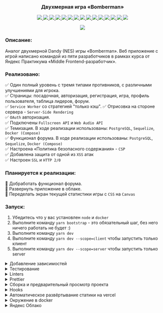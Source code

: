 <h3 align="center">
Двухмерная игра «Bomberman»
</h3>

<p align="center">
  <a href="https://www.w3schools.com/html/html5_canvas.asp">
    <img src="https://img.shields.io/badge/Canvas-blueviolet?style=plastic"/>
  </a>
  <a href="https://react.dev/">
    <img src="https://img.shields.io/badge/React-18.2.0-blue?style=plastic&logo=react"/>
  </a>
  <a href="https://redux-toolkit.js.org/">
    <img src="https://img.shields.io/badge/Redux Toolkit-1.9.1-blue?style=plastic&logo=redux"/>
  </a>
  <a href="https://github.com/css-modules/css-modules">
    <img src="https://img.shields.io/badge/CSS Modules-gray?style=plastic&logo=cssmodules"/>
  </a>
  <a href="https://www.postgresql.org/">
    <img src="https://img.shields.io/badge/PostgreSQL-gray?style=plastic&logo=postgresql"/>
  </a>
  <a href="https://sequelize.org/">
    <img src="https://img.shields.io/badge/Sequelize-gray?style=plastic&logo=sequelize"/>
  </a>
  <a href="https://axios-http.com/docs/intro">
    <img src="https://img.shields.io/badge/Axios-1.3.4-blue?style=plastic&logo=axios"/>
  </a>
  <a href="https://expressjs.com/">
    <img src="https://img.shields.io/badge/Express.js-4.18.1-blue?style=plastic&logo=express"/>
  </a>
  <a href="https://jestjs.io/">
  <img src="https://img.shields.io/badge/Jest-^28-blue?style=plastic&logo=jest"/>
  </a>
  <a href="https://eslint.org/">
    <img src="https://img.shields.io/badge/ESLint-8.23.0-blue?style=plastic&logo=eslint"/>
  </a>
  <a href="https://stylelint.io/">
    <img src="https://img.shields.io/badge/Stylelint-14.16.1-blue?style=plastic&logo=stylelint"/>
  </a>
  <a href="https://vitejs.dev/">
    <img src="https://img.shields.io/badge/Vite-3.0.7-blue?style=plastic&logo=vite"/>
  </a>
  <a href="https://lerna.js.org/">
    <img src="https://img.shields.io/badge/Lerna-^5.4.3-blue?style=plastic&logo=lerna"/>
  </a>
  <a href="https://www.docker.com/">
    <img src="https://img.shields.io/badge/Docker-gray?style=plastic&logo=docker"/>
  </a>
  <a href="https://nginx.org/ru/">
    <img src="https://img.shields.io/badge/Nginx-gray?style=plastic&logo=nginx"/>
  </a>
</p>

<div align="center">
  <img src="https://user-images.githubusercontent.com/96790009/227902136-3c0d5fc1-ba6b-40a6-aeaf-3d9fdb06cadf.png"/>
</div>

### Описание:
Аналог двухмерной Dandy (NES) игры «Bomberman». Веб приложение с игрой написано командой из пяти разработчиков в рамках курса от Яндекс Практикума «Middle Frontend-разработчик».

### Реализовано:
✅ Один полный уровень с тремя типами противников, с различными улучшениями для игрока.  
✅ Страницы: посадочная, авторизация, регистрация, игра, профиль пользователя, таблица лидеров, форум.  
✅ `Service Worker` со стратегией  "только кэш".
✅ Отрисовка на стороне сервера - `Server-Side Rendering`  
✅ `OAuth` авторизация.  
✅ Подключены `Fullscreen API` и `Web Audio API`  
✅ Темизация. В ходе реализации использованы: `PostgreSQL`, `Sequelize`, `Docker (Compose)`  
✅ Функционал форума. В ходе реализации использованы: `PostgreSQL`, `Sequelize`, `Docker (Compose)`  
✅ Настроена «Политика безопасного содержания» - `CSP`  
✅ Добавлена защита от одной из `XSS` атак  
✅ Настроен `SSL` и `HTTP 2/0`

### Планируется к реализации:
🔲 Добработать функционал форума.  
🔲 Развернуть приложение в облаке.  
🔲 Переделать экран текущей статистики игры с `CSS` на `Canvas`

### Запуск:

1. Убедитесь что у вас установлен `node` и `docker`
2. Выполните команду `yarn bootstrap` - это обязательный шаг, без него ничего работать не будет :)
3. Выполните команду `yarn dev`
4. Выполните команду `yarn dev --scope=client` чтобы запустить только клиент
5. Выполните команду `yarn dev --scope=server` чтобы запустить только server

<details>
<summary>Добавление зависимостей</summary>

В этом проекте используется `monorepo` на основе [`lerna`](https://github.com/lerna/lerna)

Чтобы добавить зависимость для клиента
`yarn lerna add {your_dep} --scope client`

Для сервера
`yarn lerna add {your_dep} --scope server`

И для клиента и для сервера
`yarn lerna add {your_dep}`

Если вы хотите добавить dev зависимость, проделайте то же самое, но с флагом `dev`
`yarn lerna add {your_dep} --dev --scope server`

</details>

<details>
<summary>Тестирование</summary>

Для запуска всех тестов используйте команду:

`yarn test`

Для запуска тестов только для клиента:

`yarn test --scope=client`

Для запуска только для сервера:

`yarn test --scope=server`

Для клиента были внедрены `snapshot` тесты, если вы делаете изменения в разметке, то тест "упадет".

Если тест "упал", то в окне терминала будет показан `diff` (разница между тем, что было, и тем что стало).

Если изменения вас устраивают, то необходимо обновить тест.
Как это сделать:

1.  Нужно перейти в каталог клиента: `cd packages/client`
2.  Обновить тест `npm test -- -u -t <имя теста>`

Если изменения вас не устраивают, то верните код файла компонента в первоначальный вид.

Если вы написали новый компонент, то для него необходимо написать `snapshot` тест. Для этого создайте файл рядом с компонентом под названием `<componentName>.snap.test.tsx`, опишите тест и запустите команду `yarn test --scope=client`

Документация по `snapshot` тестам [тут](https://jestjs.io/docs/snapshot-testing).

</details>

<details>
<summary>Linters</summary>

`yarn lint`

</details>

<details>
<summary>Prettier</summary>

`yarn format`

</details>

<details>
<summary>Сборка и предварительный просмотр проекта</summary>

Сборка:
`yarn build`

Предварительный просмотр:
`yarn preview --scope client`
`yarn preview --scope server`

</details>

<details>
<summary>Hooks</summary>

В проекте используется [lefthook](https://github.com/evilmartians/lefthook)
Для пропуска проверок используйте `--no-verify`

</details>

<details>
<summary>Автоматическое развёртывание статики на vercel</summary>

Зарегистрируйте аккаунт на [vercel](https://vercel.com/)
Следуйте [инструкции](https://vitejs.dev/guide/static-deploy.html#vercel-for-git)
В качестве `root directory` укажите `packages/client`

Все PR будут автоматически равёртываться на vercel. URL будет предоставлен развёртывающим ботом.

</details>

<details>
<summary>Окружение в docker</summary>

Перед первым запуском выполните `node init.js`

`docker compose up` - запустит три сервиса

1. nginx, раздающий клиентскую статику (client)
2. node, ваш сервер (server)
3. postgres, вашу базу данных (postgres)

Если вам понадобится только один сервис, просто уточните какой в команде
`docker compose up {sevice_name}`, например `docker compose up server`

</details>

<details>
<summary>Яндекс Облако</summary>

1. Создан сервер на платформе яндекс cloud
2. Создана виртуальная машина на UBUNTU
3. Серверу присвоен статический адрес 158.160.51.238

</details>
